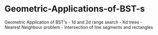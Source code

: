 # Geometric-Applications-of-BST-s
Geometric Application of BST's - 1d and 2d range search - Kd trees - Nearest Neighbour problem - Intersection of line segments and rectangles
